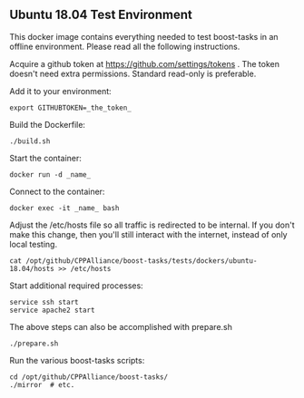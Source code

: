 
## Ubuntu 18.04 Test Environment

This docker image contains everything needed to test boost-tasks in an offline environment. Please read all the following instructions.

Acquire a github token at https://github.com/settings/tokens . The token doesn't need extra permissions. Standard read-only is preferable.

Add it to your environment:
```
export GITHUBTOKEN=_the_token_
```

Build the Dockerfile:

```
./build.sh
```

Start the container: 
```
docker run -d _name_
```

Connect to the container:
```
docker exec -it _name_ bash
```

Adjust the /etc/hosts file so all traffic is redirected to be internal. If you don't make this change, then you'll still interact with the internet, instead of only local testing.
```
cat /opt/github/CPPAlliance/boost-tasks/tests/dockers/ubuntu-18.04/hosts >> /etc/hosts
```

Start additional required processes:
```
service ssh start
service apache2 start
```

The above steps can also be accomplished with prepare.sh
```
./prepare.sh
```

Run the various boost-tasks scripts:
```
cd /opt/github/CPPAlliance/boost-tasks/
./mirror  # etc.
```

